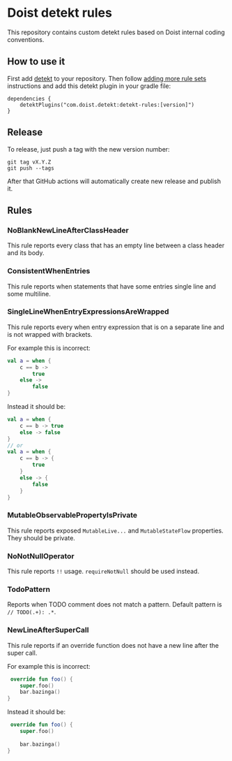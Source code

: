 # Doist detekt rules

This repository contains custom detekt rules based on Doist internal coding conventions.

## How to use it

First add [detekt](https://github.com/detekt/detekt) to your repository. Then follow
[adding more rule sets](https://github.com/detekt/detekt#adding-more-rule-sets) instructions and add this
detekt plugin in your gradle file:
```
dependencies {
    detektPlugins("com.doist.detekt:detekt-rules:[version]")
}
```

## Release

To release, just push a tag with the new version number:
```
git tag vX.Y.Z
git push --tags
```
After that GitHub actions will automatically create new release and publish it.

## Rules

### NoBlankNewLineAfterClassHeader

This rule reports every class that has an empty line between a class header and its body.

### ConsistentWhenEntries

This rule reports when statements that have some entries single line and some multiline. 

### SingleLineWhenEntryExpressionsAreWrapped

This rule reports every when entry expression that is on a separate line and is not wrapped with 
brackets.

For example this is incorrect:
```kotlin
val a = when {
    c == b ->
        true
    else ->
        false
}
```
Instead it should be:
```kotlin
val a = when {
    c == b -> true
    else -> false
}
// or
val a = when {
    c == b -> {
        true
    }
    else -> {
        false
    }
}
```

### MutableObservablePropertyIsPrivate

This rule reports exposed `MutableLive...` and `MutableStateFlow` properties. They should be 
private.

### NoNotNullOperator

This rule reports `!!` usage. `requireNotNull` should be used instead.

### TodoPattern

Reports when TODO comment does not match a pattern. Default pattern is `// TODO(.+): .*`.


### NewLineAfterSuperCall

This rule reports if an override function does not have a new line after the super call.

For example this is incorrect:
```kotlin
 override fun foo() {
    super.foo()
    bar.bazinga()
}
```
Instead it should be:
```kotlin
 override fun foo() {
    super.foo()
    
    bar.bazinga()
}
```
